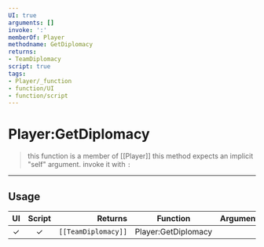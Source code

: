 ```yaml
---
UI: true
arguments: []
invoke: ':'
memberOf: Player
methodname: GetDiplomacy
returns:
- TeamDiplomacy
script: true
tags:
- Player/_function
- function/UI
- function/script
---
```

# Player:GetDiplomacy
> this function is a member of [[Player]]
> this method expects an implicit "self" argument. invoke it with `:`
-----
## Usage
|  UI | Script | Returns | Function | Arguments |
|:---:|:------:|-------:|:--------:|:---------|
|✓|✓|<code>[[TeamDiplomacy]]<code/>|Player:GetDiplomacy||
